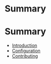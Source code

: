 # Summary

# Summary

-   [Introduction](Introduction.md)
-   [Configuration](Configuration.md)
-   [Contributing](Contributing.md)